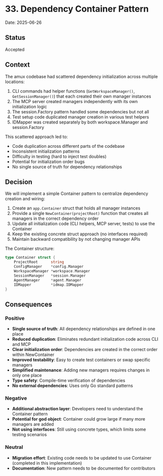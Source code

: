 # 33. Dependency Container Pattern

Date: 2025-06-26

## Status

Accepted

## Context

The amux codebase had scattered dependency initialization across multiple locations:

1. CLI commands had helper functions (`GetWorkspaceManager()`, `GetSessionManager()`) that each created their own manager instances
2. The MCP server created managers independently with its own initialization logic
3. The session.Factory pattern handled some dependencies but not all
4. Test setup code duplicated manager creation in various test helpers
5. IDMapper was created separately by both workspace.Manager and session.Factory

This scattered approach led to:
- Code duplication across different parts of the codebase
- Inconsistent initialization patterns
- Difficulty in testing (hard to inject test doubles)
- Potential for initialization order bugs
- No single source of truth for dependency relationships

## Decision

We will implement a simple Container pattern to centralize dependency creation and wiring:

1. Create an `app.Container` struct that holds all manager instances
2. Provide a single `NewContainer(projectRoot)` function that creates all managers in the correct dependency order
3. Update all initialization code (CLI helpers, MCP server, tests) to use the Container
4. Keep the existing concrete struct approach (no interfaces required)
5. Maintain backward compatibility by not changing manager APIs

The Container structure:
```go
type Container struct {
    ProjectRoot      string
    ConfigManager    *config.Manager
    WorkspaceManager *workspace.Manager
    SessionManager   *session.Manager
    AgentManager     *agent.Manager
    IDMapper         *idmap.IDMapper
}
```

## Consequences

### Positive

- **Single source of truth**: All dependency relationships are defined in one place
- **Reduced duplication**: Eliminates redundant initialization code across CLI and MCP
- **Clear initialization order**: Dependencies are created in the correct order within NewContainer
- **Improved testability**: Easy to create test containers or swap specific managers
- **Simplified maintenance**: Adding new managers requires changes in only one place
- **Type safety**: Compile-time verification of dependencies
- **No external dependencies**: Uses only Go standard patterns

### Negative

- **Additional abstraction layer**: Developers need to understand the Container pattern
- **Potential for god object**: Container could grow large if many more managers are added
- **Not using interfaces**: Still using concrete types, which limits some testing scenarios

### Neutral

- **Migration effort**: Existing code needs to be updated to use Container (completed in this implementation)
- **Documentation**: New pattern needs to be documented for contributors

